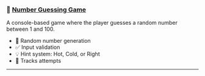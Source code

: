 ### 🎯 [Number Guessing Game](./NumberGuessingGame)

A console-based game where the player guesses a random number between 1 and 100.

- 🔢 Random number generation  
- ✅ Input validation  
- 💡 Hint system: Hot, Cold, or Right  
- 🧮 Tracks attempts

---

